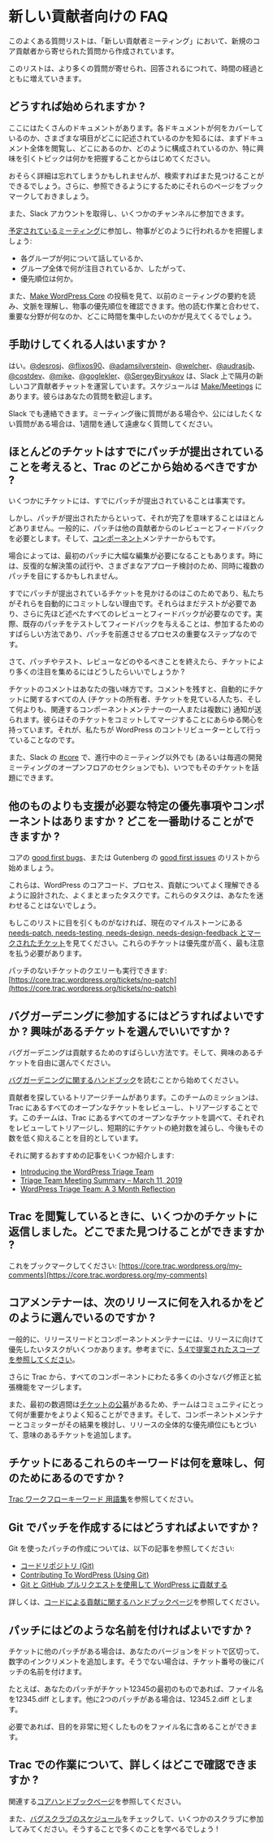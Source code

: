 <!--
# FAQ for New Contributors
-->

# 新しい貢献者向けの FAQ

<!--
This Frequently Asked Questions list comes from questions that new Core contributors ask in *New Contributors Meetings*.
-->

このよくある質問リストは、「新しい貢献者ミーティング」において、新規のコア貢献者から寄せられた質問から作成されています。

<!--
Look for the list to grow over time as more questions get asked and answered.
-->

このリストは、より多くの質問が寄せられ、回答されるにつれて、時間の経過とともに増えていきます。

<!--
## How do I get started?
-->

## どうすれば始められますか ?

<!--
There’s a lot of documentation out there. You’ll want to get a sense of what it covers and where the various parts and pieces live, start by going through it with an eye toward figuring out where things are, how they’re structured and what the topics are that particularly appeal to you.
-->

ここにはたくさんのドキュメントがあります。各ドキュメントが何をカバーしているのか、さまざまな項目がどこに記述されているのかを知るには、まずドキュメント全体を閲覧し、どこにあるのか、どのように構成されているのか、特に興味を引くトピックは何かを把握することからはじめてください。

<!--
You’ll probably forget the details, but you’ll know you can find things again with a search. Go ahead and bookmark those pages for further reference.
-->

おそらく詳細は忘れてしまうかもしれませんが、検索すればまた見つけることができるでしょう。さらに、参照できるようにするためにそれらのページをブックマークしておきましょう。

<!--
You’ll also want to set up Slack and join a few channels.
-->

また、Slack アカウントを取得し、いくつかのチャンネルに参加できます。

<!--
Start going to the [scheduled meetings](https://make.wordpress.org/meetings/) just to get an idea of how things get done:
-->

[予定されているミーティング](https://make.wordpress.org/meetings/)に参加し、物事がどのように行われるかを把握しましょう:

<!--
*   what each group talks about,
*   what gets a lot of attention across groups and, therefore,
*   what the priorities are.
-->

*   各グループが何について話しているか、
*   グループ全体で何が注目されているか、したがって、
*   優先順位は何か。

<!--
You also will want to go through the posts on [Make WordPress Core](https://make.wordpress.org/core/) to read meeting summaries from a while back, for context and to see how things get priority. Along with your other reading, you’ll start to get an idea of what the focus areas are and where you’d like to focus your time.
-->

また、[Make WordPress Core](https://make.wordpress.org/core/) の投稿を見て、以前のミーティングの要約を読み、文脈を理解し、物事の優先順位を確認できます。他の読む作業と合わせて、重要な分野が何なのか、どこに時間を集中したいのかが見えてくるでしょう。

<!--
## Are there specific people who can help me get started?
-->

## 手助けしてくれる人はいますか ?

<!--
There are. [@desrosj](https://profiles.wordpress.org/desrosj/), [@flixos90](https://profiles.wordpress.org/flixos90/), [@adamsilverstein](https://profiles.wordpress.org/adamsilverstein/), [@welcher](https://profiles.wordpress.org/welcher/), [@audrasjb](https://profiles.wordpress.org/audrasjb/), [@costdev](https://profiles.wordpress.org/costdev/), [@mike](https://profiles.wordpress.org/mike/), [@oglekler](https://profiles.wordpress.org/oglekler/), and [@SergeyBiryukov](https://profiles.wordpress.org/SergeyBiryukov/) run the New Core Contributors Bimonthly Chats on Slack; plan to start going to a few. The schedule is on [Make/Meetings](https://make.wordpress.org/meetings/), and they’ll welcome your questions.
-->

はい。[@desrosj](https://profiles.wordpress.org/desrosj/)、[@flixos90](https://profiles.wordpress.org/flixos90/)、[@adamsilverstein](https://profiles.wordpress.org/adamsilverstein/)、[@welcher](https://profiles.wordpress.org/welcher/)、[@audrasjb](https://profiles.wordpress.org/audrasjb/)、[@costdev](https://profiles.wordpress.org/costdev/)、[@mike](https://profiles.wordpress.org/mike/)、[@goglekler](https://profiles.wordpress.org/oglekler/)、[@SergeyBiryukov](https://profiles.wordpress.org/SergeyBiryukov/) は、Slack 上で隔月の新しいコア貢献者チャットを運営しています。スケジュールは [Make/Meetings](https://make.wordpress.org/meetings/) にあります。彼らはあなたの質問を歓迎します。

<!--
You can also ping them on Slack. If you have questions after a meeting, or you have a question you’d rather not ask publicly, you’re more than welcome to ping them throughout the week.
-->

Slack でも連絡できます。ミーティング後に質問がある場合や、公にはしたくない質問がある場合は、1週間を通して遠慮なく質問してください。

<!--
## Given that most tickets already have a patch submitted, where should I start on Trac?
-->

## ほとんどのチケットはすでにパッチが提出されていることを考えると、Trac のどこから始めるべきですか ?

<!--
It’s true that some tickets already have patches.
-->

いくつかにチケットには、すでにパッチが提出されていることは事実です。

<!--
But patched rarely means finished. Generally, patches need review and feedback from other contributors. And from [component](https://make.wordpress.org/core/components/) maintainers.
-->

しかし、パッチが提出されたからといって、それが完了を意味することはほとんどありません。一般的に、パッチは他の貢献者からのレビューとフィードバックを必要とします。そして、[コンポーネント](https://make.wordpress.org/core/components/)メンテナーからもです。

<!--
Sometimes a first patch takes significant edits. Sometimes you might see multiple patches at the same time, iterating on a solution or exploring a variety of approaches.
-->

場合によっては、最初のパッチに大幅な編集が必要になることもあります。時には、反復的な解決策の試行や、さまざまなアプローチ検討のため、同時に複数のパッチを目にするかもしれません。

<!--
That’s why you see tickets that already have a patch, and why we don’t just automatically commit them. They still need testing, plus all those reviews and feedback we just mentioned. In fact, testing an existing patch and giving feedback is an excellent way for you to get involved, and a critical step in the process that moves them forward.
-->

すでにパッチが提出されているチケットを見かけるのはこのためであり、私たちがそれらを自動的にコミットしない理由です。それらはまだテストが必要であり、さらに先ほど述べたすべてのレビューとフィードバックが必要なのです。実際、既存のパッチをテストしてフィードバックを与えることは、参加するためのすばらしい方法であり、パッチを前進させるプロセスの重要なステップなのです。

<!--
So once you’ve done your thing, whether patching or testing or reviewing, how do you get more eyes on a ticket?
-->

さて、パッチやテスト、レビューなどのやるべきことを終えたら、チケットにより多くの注目を集めるにはどうしたらいいでしょうか ?

<!--
The ticket comments are your best friend. When you leave a comment, the ticket automatically pings everyone on the ticket: its owner, people who are watching the ticket and, best of all, one or more relevant component maintainers. And they have every interest in the world in getting that ticket committed and merged – it’s what we do as contributors to WordPress.
-->

チケットのコメントはあなたの強い味方です。コメントを残すと、自動的にチケットに関するすべての人 (チケットの所有者、チケットを見ている人たち、そして何よりも、関連するコンポーネントメンテナーの一人または複数に) 通知が送られます。彼らはそのチケットをコミットしてマージすることにあらゆる関心を持っています。それが、私たちが WordPress のコントリビューターとして行っていることなのです。

<!--
You can also bring it up in [#core](https://wordpress.slack.com/archives/C02RQBWTW) on Slack any time outside of any ongoing meeting (or in the open floor section of the weekly dev meeting).
-->

また、Slack の [#core](https://wordpress.slack.com/archives/C02RQBWTW) で、進行中のミーティング以外でも (あるいは毎週の開発ミーティングのオープンフロアのセクションでも)、いつでもそのチケットを話題にできます。
<!--
## Are there specific priorities or components that need more help than others? Where can I help the most?
-->

## 他のものよりも支援が必要な特定の優先事項やコンポーネントはありますか ? どこを一番助けることができますか ?

<!--
Start with the list of [good first bugs](https://core.trac.wordpress.org/tickets/good-first-bugs) in core or [good first issues](https://github.com/WordPress/gutenberg/contribute) in Gutenberg.
-->

コアの [good first bugs](https://core.trac.wordpress.org/tickets/good-first-bugs)、または Gutenberg の [good first issues](https://github.com/WordPress/gutenberg/contribute) のリストから始めましょう。

<!--
These are well-contained tasks designed to help you get familiar with WordPress core code, processes and contributing. And they likely won’t send you down a rabbit hole.
-->

これらは、WordPress のコアコード、プロセス、貢献についてよく理解できるように設計された、よくまとまったタスクです。これらのタスクは、あなたを迷わせることはないでしょう。

<!--
If nothing catches your eye on that list, start looking at the [tickets marked as needs-patch, needs-testing, needs-design, or needs-design-feedback](https://core.trac.wordpress.org/query?status=!closed&keywords=~good-first-bug&keywords=~needs-patch&keywords=~needs-testing&keywords=~needs-design&keywords=~needs-design-feedback&group=milestone&order=priority) in the current milestone. They have a higher priority and need the most attention.
-->

もしこのリストに目を引くものがなければ、現在のマイルストーンにある [needs-patch, needs-testing, needs-design, needs-design-feedback とマークされたチケット](https://core.trac.wordpress.org/query?status=!closed&keywords=~good-first-bug&keywords=~needs-patch&keywords=~needs-testing&keywords=~needs-design&keywords=~needs-design-feedback&group=milestone&order=priority)を見てください。これらのチケットは優先度が高く、最も注意を払う必要があります。

<!--
You can run a query for tickets with no patch: [https://core.trac.wordpress.org/tickets/no-patch](https://core.trac.wordpress.org/tickets/no-patch)
-->

パッチのないチケットのクエリーも実行できます: [https://core.trac.wordpress.org/tickets/no-patch](https://core.trac.wordpress.org/tickets/no-patch)

<!--
## How can I get involved with Bug Gardening? Can I pick any ticket that seems interesting?
-->

## バグガーデニングに参加するにはどうすればよいですか ? 興味があるチケットを選んでいいですか ?

<!--
Bug Gardening is a great way to contribute. And, yes. Feel free to pick any ticket that seems interesting.
-->

バグガーデニングは貢献するためのすばらしい方法です。そして、興味のあるチケットを自由に選んでください。

<!--
Do start by reading the [handbook entry on Bug Gardening](https://make.wordpress.org/core/handbook/testing/bug-gardening/).
-->

[バグガーデニングに関するハンドブック](https://make.wordpress.org/core/handbook/testing/bug-gardening/)を読むことから始めてください。

<!--
There’s a Triage Team that’s looking for contributors. Its mission is to go through every open ticket in Trac to review and triage each one, aiming to lower the absolute number of tickets in the short term and keep that number low going forward.
-->

貢献者を探しているトリアージチームがあります。このチームのミッションは、Trac にあるすべてのオープンなチケットをレビューし、トリアージすることです。このチームは、Trac にあるすべてのオープンなチケットを調べて、それぞれをレビューしてトリアージし、短期的にチケットの絶対数を減らし、今後もその数を低く抑えることを目的としています。

<!--
Some recommended reading on that:
-->

それに関するおすすめの記事をいくつか紹介します:

*   [Introducing the WordPress Triage Team](https://make.wordpress.org/core/2019/03/01/introducing-the-wordpress-triage-team/)
*   [Triage Team Meeting Summary – March 11, 2019](https://make.wordpress.org/core/2019/03/13/triage-team-meeting-summary-march-11-2019/)
*   [WordPress Triage Team: A 3 Month Reflection](https://jonathandesrosiers.com/2019/06/wordpress-triage-team-3-month-reflection/)

<!--
## While I browsed Trac, I replied to some tickets. Where can I find them again?
-->

## Trac を閲覧しているときに、いくつかのチケットに返信しました。どこでまた見つけることができますか ?

<!--
Bookmark this: [https://core.trac.wordpress.org/my-comments](https://core.trac.wordpress.org/my-comments)
-->

これをブックマークしてください: [https://core.trac.wordpress.org/my-comments](https://core.trac.wordpress.org/my-comments)

<!--
## How do core maintainers choose what goes into a next release?
-->

## コアメンテナーは、次のリリースに何を入れるかをどのように選んでいるのですか ?

<!--
Generally, the release leads and component maintainers have some tasks they would like to prioritize for the release. For reference, [see the proposed scope for 5.4](https://make.wordpress.org/core/2020/01/14/wordpress-5-4-planning-roundup/).
-->

一般的に、リリースリードとコンポーネントメンテナーには、リリースに向けて優先したいタスクがいくつかあります。参考までに、[5.4で提案されたスコープを参照してください](https://make.wordpress.org/core/2020/01/14/wordpress-5-4-planning-roundup/)。

<!--
Plus, from Trac, we merge a lot of small bug fixes and enhancements across every component.
-->

さらに Trac から、すべてのコンポーネントにわたる多くの小さなバグ修正と拡張機能をマージします。

<!--
Also, in the earliest weeks, there’s an [open call for tickets](https://make.wordpress.org/core/2019/12/04/wordpress-5-4-open-call-for-tickets/) so teams can get a better idea of what’s important to the community. Then, component maintainers and committers go over the results and add tickets that make sense, based on the overall priorities of the release.
-->

また、最初の数週間は[チケットの公募](https://make.wordpress.org/core/2019/12/04/wordpress-5-4-open-call-for-tickets/)があるため、チームはコミュニティにとって何が重要かをよりよく知ることができます。そして、コンポーネントメンテナーとコミッターがその結果を検討し、リリースの全体的な優先順位にもとづいて、意味のあるチケットを追加します。

<!--
## What do all those keywords on the tickets mean? What are they for?
-->

## チケットにあるこれらのキーワードは何を意味し、何のためにあるのですか ?

<!--
See [Trac workflow keywords glossary](https://make.wordpress.org/core/handbook/contribute/trac/keywords/).
-->

[Trac ワークフローキーワード 用語集](https://make.wordpress.org/core/handbook/contribute/trac/keywords/)を参照してください。

<!--
## How do I make patches with Git?
-->

## Git でパッチを作成するにはどうすればよいですか ?

<!--
See these articles for more information on creating patches with Git:
-->

Git を使ったパッチの作成については、以下の記事を参照してください:

<!--
*   [The Code Repository (Git)](https://make.wordpress.org/core/handbook/contribute/git/)
*   [Contributing To WordPress (Using Git)](http://scribu.net/wordpress/contributing-to-wordpress-using-github.html)
*   [Contributing to WordPress using Git and GitHub PRs](https://make.wordpress.org/core/handbook/contribute/git/github-pull-requests-for-code-review/)
-->

*   [コードリポジトリ (Git)](https://make.wordpress.org/core/handbook/contribute/git/)
*   [Contributing To WordPress (Using Git)](http://scribu.net/wordpress/contributing-to-wordpress-using-github.html)
*   [Git と GitHub プルリクエストを使用して WordPress に貢献する](https://make.wordpress.org/core/handbook/contribute/git/github-pull-requests-for-code-review/)

<!--
Find out more on the [Contributing with Code Handbook page](https://make.wordpress.org/core/handbook/contribute/).
-->

詳しくは、[コードによる貢献に関するハンドブックページ](https://make.wordpress.org/core/handbook/contribute/)を参照してください。

<!--
## How should I name my patches?
-->

## パッチにはどのような名前を付ければよいですか ?

<!--
If there are other patches on the ticket, add a numeric increment to your version, separated with a dot. Otherwise, name your patch after the ticket number.
-->

チケットに他のパッチがある場合は、あなたのバージョンをドットで区切って、数字のインクリメントを追加します。そうでない場合は、チケット番号の後にパッチの名前を付けます。

<!--
For example, if your patch is the first for ticket 12345, name your file 12345.diff. If there are 2 other patches, name your file 12345.2.diff.
-->

たとえば、あなたのパッチがチケット12345の最初のものであれば、ファイル名を12345.diff とします。他に2つのパッチがある場合は、12345.2.diff とします。

<!--
If you want, you can include a very shortened purpose to your filename.
-->

必要であれば、目的を非常に短くしたものをファイル名に含めることができます。

<!--
## Where can I learn more about working with Trac?
-->

## Trac での作業について、詳しくはどこで確認できますか ?

<!--
See the related [Core Handbook Page](https://make.wordpress.org/core/handbook/tutorials/trac/new-user-quick-start/).
-->

関連する[コアハンドブックページ](https://make.wordpress.org/core/handbook/tutorials/trac/new-user-quick-start/)を参照してください。

<!--
Also, check the [bug scrub schedule](https://make.wordpress.org/core/2020/01/20/bug-scrub-schedule-for-5-4/) and go to some scrubs. You’ll learn a lot by doing!
-->

また、[バグスクラブのスケジュール](https://make.wordpress.org/core/2020/01/20/bug-scrub-schedule-for-5-4/)をチェックして、いくつかのスクラブに参加してみてください。そうすることで多くのことを学べるでしょう !
